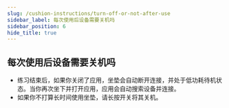```yaml
---
slug: /cushion-instructions/turn-off-or-not-after-use
sidebar_label: 每次使用后设备需要关机吗
sidebar_position: 6
hide_title: true
---
```


## 每次使用后设备需要关机吗

- 练习结束后，如果你关闭了应用，坐垫会自动断开连接，并处于低功耗待机状态。当你再次坐下并打开应用，应用会自动搜索设备并连接。
- 如果你不打算长时间使用坐垫，请长按开关将其关机。